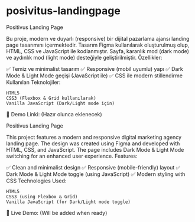 # posivitus-landingpage
Positivus Landing Page

Bu proje, modern ve duyarlı (responsive) bir dijital pazarlama ajansı landing page tasarımını içermektedir. Tasarım Figma kullanılarak oluşturulmuş olup, HTML, CSS ve JavaScript ile kodlanmıştır. Sayfa, karanlık mod (dark mode) ve aydınlık mod (light mode) desteğiyle geliştirilmiştir.
Özellikler:

✅ Temiz ve minimalist tasarım
✅ Responsive (mobil uyumlu) yapı
✅ Dark Mode & Light Mode geçişi (JavaScript ile)
✅ CSS ile modern stillendirme
Kullanılan Teknolojiler:

    HTML5
    CSS3 (Flexbox & Grid kullanılarak)
    Vanilla JavaScript (Dark/Light mode için)

📌 Demo Linki: (Hazır olunca eklenecek)

Positivus Landing Page

This project features a modern and responsive digital marketing agency landing page. The design was created using Figma and developed with HTML, CSS, and JavaScript. The page includes Dark Mode & Light Mode switching for an enhanced user experience.
Features:

✅ Clean and minimalist design
✅ Responsive (mobile-friendly) layout
✅ Dark Mode & Light Mode toggle (using JavaScript)
✅ Modern styling with CSS
Technologies Used:

    HTML5
    CSS3 (using Flexbox & Grid)
    Vanilla JavaScript (for Dark/Light mode toggle)

📌 Live Demo: (Will be added when ready)

